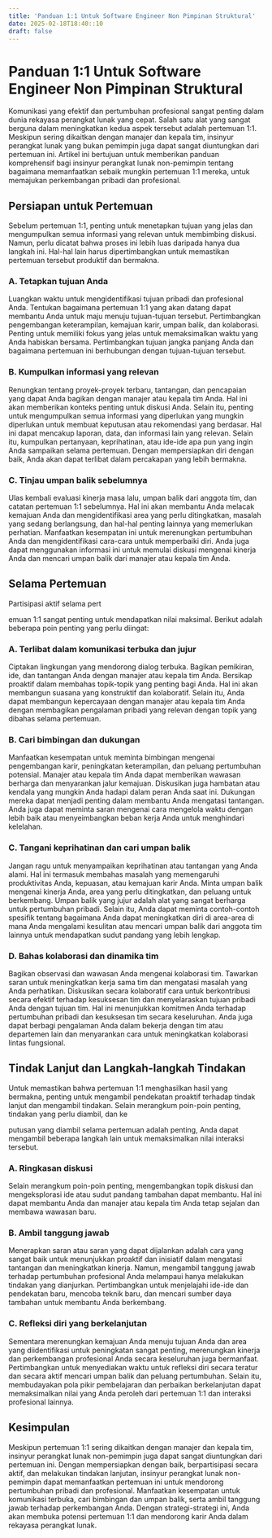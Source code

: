 ```yaml
---
title: 'Panduan 1:1 Untuk Software Engineer Non Pimpinan Struktural'
date: 2025-02-18T18:40::10
draft: false
---
```


# Panduan 1:1 Untuk Software Engineer Non Pimpinan Struktural

Komunikasi yang efektif dan pertumbuhan profesional sangat penting dalam dunia rekayasa perangkat lunak yang cepat. Salah satu alat yang sangat berguna dalam meningkatkan kedua aspek tersebut adalah pertemuan 1:1. Meskipun sering dikaitkan dengan manajer dan kepala tim, insinyur perangkat lunak yang bukan pemimpin juga dapat sangat diuntungkan dari pertemuan ini. Artikel ini bertujuan untuk memberikan panduan komprehensif bagi insinyur perangkat lunak non-pemimpin tentang bagaimana memanfaatkan sebaik mungkin pertemuan 1:1 mereka, untuk memajukan perkembangan pribadi dan profesional.

## Persiapan untuk Pertemuan

Sebelum pertemuan 1:1, penting untuk menetapkan tujuan yang jelas dan mengumpulkan semua informasi yang relevan untuk membimbing diskusi. Namun, perlu dicatat bahwa proses ini lebih luas daripada hanya dua langkah ini. Hal-hal lain harus dipertimbangkan untuk memastikan pertemuan tersebut produktif dan bermakna.

### A. Tetapkan tujuan Anda

Luangkan waktu untuk mengidentifikasi tujuan pribadi dan profesional Anda. Tentukan bagaimana pertemuan 1:1 yang akan datang dapat membantu Anda untuk maju menuju tujuan-tujuan tersebut. Pertimbangkan pengembangan keterampilan, kemajuan karir, umpan balik, dan kolaborasi. Penting untuk memiliki fokus yang jelas untuk memaksimalkan waktu yang Anda habiskan bersama. Pertimbangkan tujuan jangka panjang Anda dan bagaimana pertemuan ini berhubungan dengan tujuan-tujuan tersebut.

### B. Kumpulkan informasi yang relevan

Renungkan tentang proyek-proyek terbaru, tantangan, dan pencapaian yang dapat Anda bagikan dengan manajer atau kepala tim Anda. Hal ini akan memberikan konteks penting untuk diskusi Anda. Selain itu, penting untuk mengumpulkan semua informasi yang diperlukan yang mungkin diperlukan untuk membuat keputusan atau rekomendasi yang berdasar. Hal ini dapat mencakup laporan, data, dan informasi lain yang relevan. Selain itu, kumpulkan pertanyaan, keprihatinan, atau ide-ide apa pun yang ingin Anda sampaikan selama pertemuan. Dengan mempersiapkan diri dengan baik, Anda akan dapat terlibat dalam percakapan yang lebih bermakna.

### C. Tinjau umpan balik sebelumnya

Ulas kembali evaluasi kinerja masa lalu, umpan balik dari anggota tim, dan catatan pertemuan 1:1 sebelumnya. Hal ini akan membantu Anda melacak kemajuan Anda dan mengidentifikasi area yang perlu ditingkatkan, masalah yang sedang berlangsung, dan hal-hal penting lainnya yang memerlukan perhatian. Manfaatkan kesempatan ini untuk merenungkan pertumbuhan Anda dan mengidentifikasi cara-cara untuk memperbaiki diri. Anda juga dapat menggunakan informasi ini untuk memulai diskusi mengenai kinerja Anda dan mencari umpan balik dari manajer atau kepala tim Anda.

## Selama Pertemuan

Partisipasi aktif selama pert

emuan 1:1 sangat penting untuk mendapatkan nilai maksimal. Berikut adalah beberapa poin penting yang perlu diingat:

### A. Terlibat dalam komunikasi terbuka dan jujur

Ciptakan lingkungan yang mendorong dialog terbuka. Bagikan pemikiran, ide, dan tantangan Anda dengan manajer atau kepala tim Anda. Bersikap proaktif dalam membahas topik-topik yang penting bagi Anda. Hal ini akan membangun suasana yang konstruktif dan kolaboratif. Selain itu, Anda dapat membangun kepercayaan dengan manajer atau kepala tim Anda dengan membagikan pengalaman pribadi yang relevan dengan topik yang dibahas selama pertemuan.

### B. Cari bimbingan dan dukungan

Manfaatkan kesempatan untuk meminta bimbingan mengenai pengembangan karir, peningkatan keterampilan, dan peluang pertumbuhan potensial. Manajer atau kepala tim Anda dapat memberikan wawasan berharga dan menyarankan jalur kemajuan. Diskusikan juga hambatan atau kendala yang mungkin Anda hadapi dalam peran Anda saat ini. Dukungan mereka dapat menjadi penting dalam membantu Anda mengatasi tantangan. Anda juga dapat meminta saran mengenai cara mengelola waktu dengan lebih baik atau menyeimbangkan beban kerja Anda untuk menghindari kelelahan.

### C. Tangani keprihatinan dan cari umpan balik

Jangan ragu untuk menyampaikan keprihatinan atau tantangan yang Anda alami. Hal ini termasuk membahas masalah yang memengaruhi produktivitas Anda, kepuasan, atau kemajuan karir Anda. Minta umpan balik mengenai kinerja Anda, area yang perlu ditingkatkan, dan peluang untuk berkembang. Umpan balik yang jujur adalah alat yang sangat berharga untuk pertumbuhan pribadi. Selain itu, Anda dapat meminta contoh-contoh spesifik tentang bagaimana Anda dapat meningkatkan diri di area-area di mana Anda mengalami kesulitan atau mencari umpan balik dari anggota tim lainnya untuk mendapatkan sudut pandang yang lebih lengkap.

### D. Bahas kolaborasi dan dinamika tim

Bagikan observasi dan wawasan Anda mengenai kolaborasi tim. Tawarkan saran untuk meningkatkan kerja sama tim dan mengatasi masalah yang Anda perhatikan. Diskusikan secara kolaboratif cara untuk berkontribusi secara efektif terhadap kesuksesan tim dan menyelaraskan tujuan pribadi Anda dengan tujuan tim. Hal ini menunjukkan komitmen Anda terhadap pertumbuhan pribadi dan kesuksesan tim secara keseluruhan. Anda juga dapat berbagi pengalaman Anda dalam bekerja dengan tim atau departemen lain dan menyarankan cara untuk meningkatkan kolaborasi lintas fungsional.

## Tindak Lanjut dan Langkah-langkah Tindakan

Untuk memastikan bahwa pertemuan 1:1 menghasilkan hasil yang bermakna, penting untuk mengambil pendekatan proaktif terhadap tindak lanjut dan mengambil tindakan. Selain merangkum poin-poin penting, tindakan yang perlu diambil, dan ke

putusan yang diambil selama pertemuan adalah penting, Anda dapat mengambil beberapa langkah lain untuk memaksimalkan nilai interaksi tersebut.

### A. Ringkasan diskusi

Selain merangkum poin-poin penting, mengembangkan topik diskusi dan mengeksplorasi ide atau sudut pandang tambahan dapat membantu. Hal ini dapat membantu Anda dan manajer atau kepala tim Anda tetap sejalan dan membawa wawasan baru.

### B. Ambil tanggung jawab

Menerapkan saran atau saran yang dapat dijalankan adalah cara yang sangat baik untuk menunjukkan proaktif dan inisiatif dalam mengatasi tantangan dan meningkatkan kinerja. Namun, mengambil tanggung jawab terhadap pertumbuhan profesional Anda melampaui hanya melakukan tindakan yang dianjurkan. Pertimbangkan untuk menjelajahi ide-ide dan pendekatan baru, mencoba teknik baru, dan mencari sumber daya tambahan untuk membantu Anda berkembang.

### C. Refleksi diri yang berkelanjutan

Sementara merenungkan kemajuan Anda menuju tujuan Anda dan area yang diidentifikasi untuk peningkatan sangat penting, merenungkan kinerja dan perkembangan profesional Anda secara keseluruhan juga bermanfaat. Pertimbangkan untuk menyediakan waktu untuk refleksi diri secara teratur dan secara aktif mencari umpan balik dan peluang pertumbuhan. Selain itu, membudayakan pola pikir pembelajaran dan perbaikan berkelanjutan dapat memaksimalkan nilai yang Anda peroleh dari pertemuan 1:1 dan interaksi profesional lainnya.

## Kesimpulan

Meskipun pertemuan 1:1 sering dikaitkan dengan manajer dan kepala tim, insinyur perangkat lunak non-pemimpin juga dapat sangat diuntungkan dari pertemuan ini. Dengan mempersiapkan dengan baik, berpartisipasi secara aktif, dan melakukan tindakan lanjutan, insinyur perangkat lunak non-pemimpin dapat memanfaatkan pertemuan ini untuk mendorong pertumbuhan pribadi dan profesional. Manfaatkan kesempatan untuk komunikasi terbuka, cari bimbingan dan umpan balik, serta ambil tanggung jawab terhadap perkembangan Anda. Dengan strategi-strategi ini, Anda akan membuka potensi pertemuan 1:1 dan mendorong karir Anda dalam rekayasa perangkat lunak.
